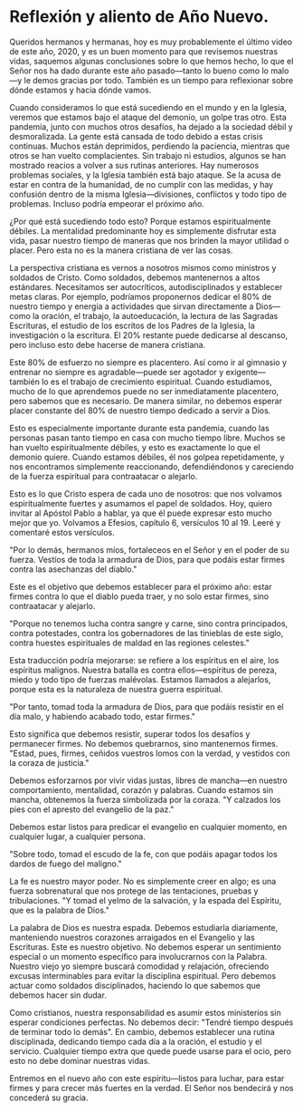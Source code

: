# Reflexión y aliento de Año Nuevo.  

Queridos hermanos y hermanas, hoy es muy probablemente el último video de este año, 2020, y es un buen momento para que revisemos nuestras vidas, saquemos algunas conclusiones sobre lo que hemos hecho, lo que el Señor nos ha dado durante este año pasado—tanto lo bueno como lo malo—y le demos gracias por todo. También es un tiempo para reflexionar sobre dónde estamos y hacia dónde vamos.  

Cuando consideramos lo que está sucediendo en el mundo y en la Iglesia, veremos que estamos bajo el ataque del demonio, un golpe tras otro. Esta pandemia, junto con muchos otros desafíos, ha dejado a la sociedad débil y desmoralizada. La gente está cansada de todo debido a estas crisis continuas. Muchos están deprimidos, perdiendo la paciencia, mientras que otros se han vuelto complacientes. Sin trabajo ni estudios, algunos se han mostrado reacios a volver a sus rutinas anteriores. Hay numerosos problemas sociales, y la Iglesia también está bajo ataque. Se la acusa de estar en contra de la humanidad, de no cumplir con las medidas, y hay confusión dentro de la misma Iglesia—divisiones, conflictos y todo tipo de problemas. Incluso podría empeorar el próximo año.  

¿Por qué está sucediendo todo esto? Porque estamos espiritualmente débiles. La mentalidad predominante hoy es simplemente disfrutar esta vida, pasar nuestro tiempo de maneras que nos brinden la mayor utilidad o placer. Pero esta no es la manera cristiana de ver las cosas.  

La perspectiva cristiana es vernos a nosotros mismos como ministros y soldados de Cristo. Como soldados, debemos mantenernos a altos estándares. Necesitamos ser autocríticos, autodisciplinados y establecer metas claras. Por ejemplo, podríamos proponernos dedicar el 80% de nuestro tiempo y energía a actividades que sirvan directamente a Dios—como la oración, el trabajo, la autoeducación, la lectura de las Sagradas Escrituras, el estudio de los escritos de los Padres de la Iglesia, la investigación o la escritura. El 20% restante puede dedicarse al descanso, pero incluso esto debe hacerse de manera cristiana.  

Este 80% de esfuerzo no siempre es placentero. Así como ir al gimnasio y entrenar no siempre es agradable—puede ser agotador y exigente—también lo es el trabajo de crecimiento espiritual. Cuando estudiamos, mucho de lo que aprendemos puede no ser inmediatamente placentero, pero sabemos que es necesario. De manera similar, no debemos esperar placer constante del 80% de nuestro tiempo dedicado a servir a Dios.  

Esto es especialmente importante durante esta pandemia, cuando las personas pasan tanto tiempo en casa con mucho tiempo libre. Muchos se han vuelto espiritualmente débiles, y esto es exactamente lo que el demonio quiere. Cuando estamos débiles, él nos golpea repetidamente, y nos encontramos simplemente reaccionando, defendiéndonos y careciendo de la fuerza espiritual para contraatacar o alejarlo.  

Esto es lo que Cristo espera de cada uno de nosotros: que nos volvamos espiritualmente fuertes y asumamos el papel de soldados. Hoy, quiero invitar al Apóstol Pablo a hablar, ya que él puede expresar esto mucho mejor que yo. Volvamos a Efesios, capítulo 6, versículos 10 al 19. Leeré y comentaré estos versículos.  

"Por lo demás, hermanos míos, fortaleceos en el Señor y en el poder de su fuerza. Vestíos de toda la armadura de Dios, para que podáis estar firmes contra las asechanzas del diablo."  

Este es el objetivo que debemos establecer para el próximo año: estar firmes contra lo que el diablo pueda traer, y no solo estar firmes, sino contraatacar y alejarlo.  

"Porque no tenemos lucha contra sangre y carne, sino contra principados, contra potestades, contra los gobernadores de las tinieblas de este siglo, contra huestes espirituales de maldad en las regiones celestes."  

Esta traducción podría mejorarse: se refiere a los espíritus en el aire, los espíritus malignos. Nuestra batalla es contra ellos—espíritus de pereza, miedo y todo tipo de fuerzas malévolas. Estamos llamados a alejarlos, porque esta es la naturaleza de nuestra guerra espiritual.  

"Por tanto, tomad toda la armadura de Dios, para que podáis resistir en el día malo, y habiendo acabado todo, estar firmes."  

Esto significa que debemos resistir, superar todos los desafíos y permanecer firmes. No debemos quebrarnos, sino mantenernos firmes. "Estad, pues, firmes, ceñidos vuestros lomos con la verdad, y vestidos con la coraza de justicia."  

Debemos esforzarnos por vivir vidas justas, libres de mancha—en nuestro comportamiento, mentalidad, corazón y palabras. Cuando estamos sin mancha, obtenemos la fuerza simbolizada por la coraza. "Y calzados los pies con el apresto del evangelio de la paz."  

Debemos estar listos para predicar el evangelio en cualquier momento, en cualquier lugar, a cualquier persona.  

"Sobre todo, tomad el escudo de la fe, con que podáis apagar todos los dardos de fuego del maligno."  

La fe es nuestro mayor poder. No es simplemente creer en algo; es una fuerza sobrenatural que nos protege de las tentaciones, pruebas y tribulaciones. "Y tomad el yelmo de la salvación, y la espada del Espíritu, que es la palabra de Dios."  

La palabra de Dios es nuestra espada. Debemos estudiarla diariamente, manteniendo nuestros corazones arraigados en el Evangelio y las Escrituras. Este es nuestro objetivo. No debemos esperar un sentimiento especial o un momento específico para involucrarnos con la Palabra. Nuestro viejo yo siempre buscará comodidad y relajación, ofreciendo excusas interminables para evitar la disciplina espiritual. Pero debemos actuar como soldados disciplinados, haciendo lo que sabemos que debemos hacer sin dudar.  

Como cristianos, nuestra responsabilidad es asumir estos ministerios sin esperar condiciones perfectas. No debemos decir: "Tendré tiempo después de terminar todo lo demás". En cambio, debemos establecer una rutina disciplinada, dedicando tiempo cada día a la oración, el estudio y el servicio. Cualquier tiempo extra que quede puede usarse para el ocio, pero esto no debe dominar nuestras vidas.  

Entremos en el nuevo año con este espíritu—listos para luchar, para estar firmes y para crecer más fuertes en la verdad. El Señor nos bendecirá y nos concederá su gracia.

